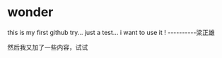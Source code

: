 # wonder
this is my first github try...
just a 
test...
i want to use it !
----------梁正雄

然后我又加了一些内容，试试